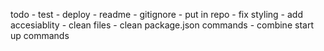 todo
    - test
    - deploy
    - readme
    - gitignore
    - put in repo 
    - fix styling 
    - add accesiablity 
    - clean files
    - clean package.json commands
    - combine start up commands 